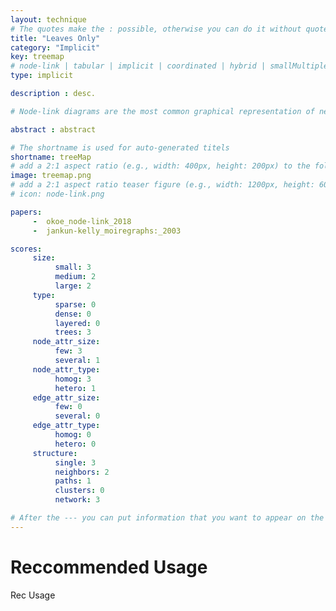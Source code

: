 ```yaml
---
layout: technique
# The quotes make the : possible, otherwise you can do it without quotes
title: "Leaves Only"
category: "Implicit"
key: treemap
# node-link | tabular | implicit | coordinated | hybrid | smallMultiples
type: implicit

description : desc.

# Node-link diagrams are the most common graphical representation of networks. In a node-link diagram, the nodes are drawn as point marks and the links as line/curve marks connecting the nodes. Node link layouts are the subject of its own field of study -- graph drawing -- and countless algorithms for node-link layouts have been developed.

abstract : abstract

# The shortname is used for auto-generated titels
shortname: treeMap
# add a 2:1 aspect ratio (e.g., width: 400px, height: 200px) to the folder /assets/images/papers/
image: treemap.png
# add a 2:1 aspect ratio teaser figure (e.g., width: 1200px, height: 600px) to the folder /assets/images/papers/
# icon: node-link.png

papers:
     -  okoe_node-link_2018
     -  jankun-kelly_moiregraphs:_2003

scores:
     size: 
          small: 3
          medium: 2
          large: 2
     type: 
          sparse: 0
          dense: 0
          layered: 0
          trees: 3
     node_attr_size: 
          few: 3
          several: 1
     node_attr_type: 
          homog: 3
          hetero: 1
     edge_attr_size: 
          few: 0
          several: 0
     edge_attr_type: 
          homog: 0
          hetero: 0
     structure: 
          single: 3
          neighbors: 2
          paths: 1
          clusters: 0
          network: 3

# After the --- you can put information that you want to appear on the website using markdown formatting or HTML. A good example are acknowledgements, extra references, an erratum, etc.
---
```


# Reccommended Usage

Rec Usage  
  



